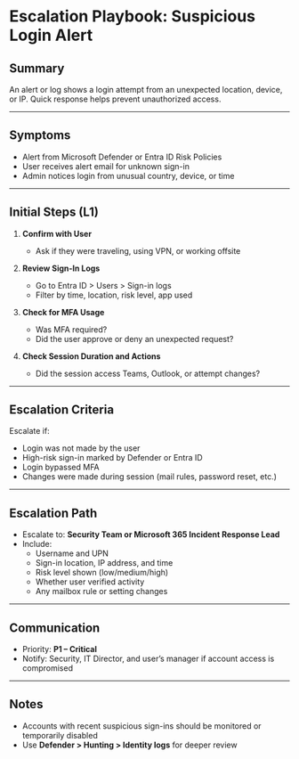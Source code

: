 # Escalation Playbook: Suspicious Login Alert

## Summary
An alert or log shows a login attempt from an unexpected location, device, or IP. Quick response helps prevent unauthorized access.

---

## Symptoms

- Alert from Microsoft Defender or Entra ID Risk Policies
- User receives alert email for unknown sign-in
- Admin notices login from unusual country, device, or time

---

## Initial Steps (L1)

1. **Confirm with User**
   - Ask if they were traveling, using VPN, or working offsite

2. **Review Sign-In Logs**
   - Go to Entra ID > Users > Sign-in logs
   - Filter by time, location, risk level, app used

3. **Check for MFA Usage**
   - Was MFA required?
   - Did the user approve or deny an unexpected request?

4. **Check Session Duration and Actions**
   - Did the session access Teams, Outlook, or attempt changes?

---

## Escalation Criteria

Escalate if:
- Login was not made by the user
- High-risk sign-in marked by Defender or Entra ID
- Login bypassed MFA
- Changes were made during session (mail rules, password reset, etc.)

---

## Escalation Path

- Escalate to: **Security Team or Microsoft 365 Incident Response Lead**
- Include:
  - Username and UPN
  - Sign-in location, IP address, and time
  - Risk level shown (low/medium/high)
  - Whether user verified activity
  - Any mailbox rule or setting changes

---

## Communication

- Priority: **P1 – Critical**
- Notify: Security, IT Director, and user’s manager if account access is compromised

---

## Notes

- Accounts with recent suspicious sign-ins should be monitored or temporarily disabled
- Use **Defender > Hunting > Identity logs** for deeper review
